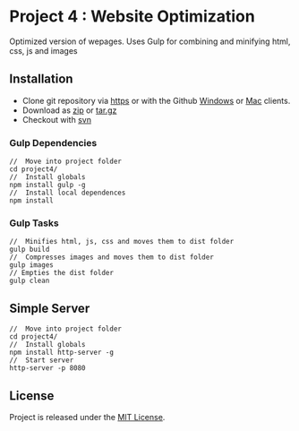 # Project 4 : Website Optimization
Optimized version of wepages.
Uses Gulp for combining and minifying html, css, js and images

[get-zip]: https://github.com/jdbence/FE-Nanodegree/archive/master.zip
[get-tgz]: https://github.com/jdbence/FE-Nanodegree/archive/master.tar.gz
[clone-http]: https://github.com/jdbence/FE-Nanodegree.git
[clone-svn]: https://github.com/jdbence/FE-Nanodegree
[clone-ghwin]: github-windows://openRepo/https://github.com/jdbence/FE-Nanodegree
[clone-ghmac]: github-mac://openRepo/https://github.com/jdbence/FE-Nanodegree

## Installation

* Clone git repository via [https][clone-http] or with the Github [Windows][clone-ghwin] or [Mac][clone-ghmac] clients.
* Download as [zip][get-zip] or [tar.gz][get-tgz]
* Checkout with [svn][clone-svn]

### Gulp Dependencies

```node
//  Move into project folder
cd project4/
//  Install globals
npm install gulp -g
//  Install local dependences
npm install
```

### Gulp Tasks

```node
//  Minifies html, js, css and moves them to dist folder
gulp build
//  Compresses images and moves them to dist folder
gulp images
// Empties the dist folder
gulp clean
```

## Simple Server

```node
//  Move into project folder
cd project4/
//  Install globals
npm install http-server -g
//  Start server
http-server -p 8080
```

## License

Project is released under the [MIT License](http://opensource.org/licenses/MIT).
